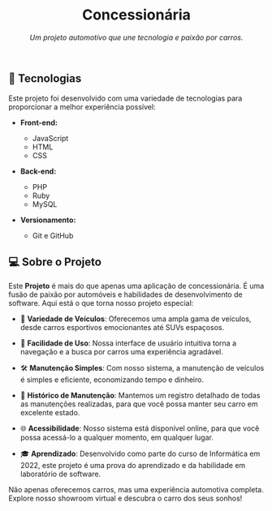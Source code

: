 
<h1 align="center">Concessionária</h1>

<p align="center">
  <em>Um projeto automotivo que une tecnologia e paixão por carros.</em>
</p>

<br>

## 🚀 Tecnologias

Este projeto foi desenvolvido com uma variedade de tecnologias para proporcionar a melhor experiência possível:

- **Front-end:**
  - JavaScript
  - HTML
  - CSS

- **Back-end:**
  - PHP
  - Ruby 
  - MySQL

- **Versionamento:**
  - Git e GitHub

## 💻 Sobre o Projeto

Este <strong>Projeto</strong> é mais do que apenas uma aplicação de concessionária. É uma fusão de paixão por automóveis e habilidades de desenvolvimento de software. Aqui está o que torna nosso projeto especial:

- 🚗 **Variedade de Veículos**: Oferecemos uma ampla gama de veículos, desde carros esportivos emocionantes até SUVs espaçosos.

- 💼 **Facilidade de Uso**: Nossa interface de usuário intuitiva torna a navegação e a busca por carros uma experiência agradável.

- 🛠️ **Manutenção Simples**: Com nosso sistema, a manutenção de veículos é simples e eficiente, economizando tempo e dinheiro.

- 📅 **Histórico de Manutenção**: Mantemos um registro detalhado de todas as manutenções realizadas, para que você possa manter seu carro em excelente estado.

- 🌐 **Acessibilidade**: Nosso sistema está disponível online, para que você possa acessá-lo a qualquer momento, em qualquer lugar.

- 🎓 **Aprendizado**: Desenvolvido como parte do curso de Informática em 2022, este projeto é uma prova do aprendizado e da habilidade em laboratório de software.

Não apenas oferecemos carros, mas uma experiência automotiva completa. Explore nosso showroom virtual e descubra o carro dos seus sonhos!
